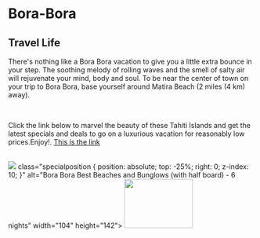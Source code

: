 # Bora-Bora
<!DOCTYLE html>
<html>
  <heading>
    <h2>Travel Life</h2>
  </heading>
  <body>
    <p>There's nothing like a Bora Bora vacation to give you a little extra bounce in your step. The soothing melody of rolling waves and the smell of salty air will rejuvenate your mind, body and soul. To be near the center of town on your trip to Bora Bora, base yourself around Matira Beach (2 miles (4 km) away).</p>
    <br>
    <p>Click the link below to marvel the beauty of these Tahiti Islands and get the latest specials and deals to go on a luxurious vacation for reasonably low prices.Enjoy!. <a href="https://www.borabora.com/">This is the link</a> </p>
  <br>
  <img src="https://www.borabora.com/_client_files/packages/111/bob_intercontinental_le_moanabeach2.jpg"> class="specialposition {
    position: absolute;
    top: -25%;
    right: 0;
    z-index: 10;
}" alt="Bora Bora Best Beaches and Bunglows (with half board) - 6 nights" width="104" height="142">
    <img src="https://th.bing.com/th/id/OIP.K9wcQvWPJ1s1pw2uwjqRIwHaDL?pid=ImgDet&rs=1.jpg" width="140" height="100">
  </body>
</html>  
